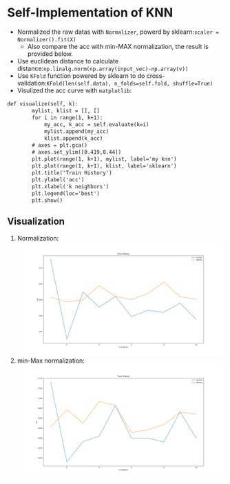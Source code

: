 # Self-Implementation of KNN

* Normalized the raw datas with `Normalizer`, powerd by sklearn:`scaler = Normalizer().fit(X)`
	* Also compare the acc with min-MAX normalization, the result is provided below.
* Use euclidean distance to calculate distance:`np.linalg.norm(np.array(input_vec)-np.array(v))`
* Use `KFold` function powered by sklearn to do cross-validation:`KFold(len(self.data), n_folds=self.fold, shuffle=True)`
* Visulized the acc curve with `matplotlib`:
```
def visualize(self, k):
		mylist, klist = [], []
		for i in range(1, k+1):
			my_acc, k_acc = self.evaluate(k=i)
			mylist.append(my_acc)
			klist.append(k_acc)
		# axes = plt.gca()
		# axes.set_ylim([0.419,0.44])
		plt.plot(range(1, k+1), mylist, label='my knn')
		plt.plot(range(1, k+1), klist, label='sklearn')
		plt.title('Train History')
		plt.ylabel('acc')
		plt.xlabel('k neighbors')
		plt.legend(loc='best')
		plt.show()
```

## Visualization

1. Normalization:
![acc](./acc.png)
2. min-Max normalization:
![acc](./min-max.png)
